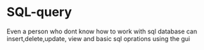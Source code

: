 # SQL-query
Even a person who dont know how to work with sql database can insert,delete,update, view and basic sql oprations using the gui
